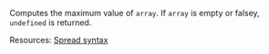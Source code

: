 Computes the maximum value of <code>array</code>. If <code>array</code> is empty or falsey, <code>undefined</code> is returned.

Resources: [Spread syntax](https://developer.mozilla.org/docs/Web/JavaScript/Reference/Operators/Spread_syntax)
